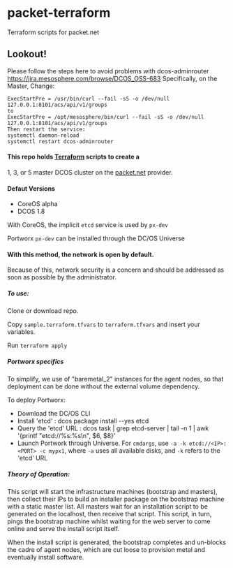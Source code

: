 # packet-terraform
Terraform scripts for packet.net

## Lookout!  
Please follow the steps here to avoid problems with dcos-adminrouter
https://jira.mesosphere.com/browse/DCOS_OSS-683
Specifically, on the Master, Change:
```
ExecStartPre = /usr/bin/curl --fail -sS -o /dev/null 127.0.0.1:8101/acs/api/v1/groups
to
ExecStartPre = /opt/mesosphere/bin/curl --fail -sS -o /dev/null 127.0.0.1:8101/acs/api/v1/groups
Then restart the service:
systemctl daemon-reload
systemctl restart dcos-adminrouter
```




#### This repo holds [Terraform](https://www.terraform.io/) scripts to create a
1, 3, or 5 master DCOS cluster on the [packet.net](https://www.packet.net/)
provider.

#### Defaut Versions
- CoreOS alpha
- DCOS 1.8

With CoreOS, the implicit `etcd` service is used by `px-dev`

Portworx `px-dev` can be installed through the DC/OS Universe

#### With this method, the network is open by default. 
Because of this, network security is a concern and should be addressed as soon as possible by the administrator.

##### To use:

Clone or download repo.

Copy `sample.terraform.tfvars` to `terraform.tfvars` and insert your variables.

Run `terraform apply`

##### Portworx specifics

To simplify, we use of "baremetal_2" instances for the agent nodes, 
so that deployment can be done without the external volume dependency.

To deploy Portworx:

* Download the DC/OS CLI
* Install 'etcd' : dcos package install --yes etcd
* Query the 'etcd' URL : dcos task | grep etcd-server | tail -n 1 | awk '{printf "etcd://%s:%s\n", $6, $8}'
* Launch Portwork through Universe.   For `cmdargs`, use `-a -k etcd://<IP>:<PORT> -c mypx1`, where `-a` uses all available disks, and `-k` refers to the 'etcd' URL

##### Theory of Operation:

This script will start the infrastructure machines (bootstrap and masters),
then collect their IPs to build an installer package on the bootstrap machine
with a static master list. All masters wait for an installation script to be
generated on the localhost, then receive that script. This script, in turn,
pings the bootstrap machine whilst waiting for the web server to come online
and serve the install script itself.

When the install script is generated, the bootstrap completes and un-blocks
the cadre of agent nodes, which are  cut loose to provision metal and
eventually install software.

